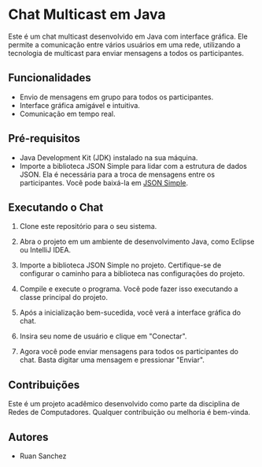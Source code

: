 # Chat Multicast em Java

Este é um chat multicast desenvolvido em Java com interface gráfica. Ele permite a comunicação entre vários usuários em uma rede, utilizando a tecnologia de multicast para enviar mensagens a todos os participantes.

## Funcionalidades

- Envio de mensagens em grupo para todos os participantes.
- Interface gráfica amigável e intuitiva.
- Comunicação em tempo real.

## Pré-requisitos

- Java Development Kit (JDK) instalado na sua máquina.
- Importe a biblioteca JSON Simple para lidar com a estrutura de dados JSON. Ela é necessária para a troca de mensagens entre os participantes. Você pode baixá-la em [JSON Simple](https://code.google.com/archive/p/json-simple/downloads).

## Executando o Chat

1. Clone este repositório para o seu sistema.

2. Abra o projeto em um ambiente de desenvolvimento Java, como Eclipse ou IntelliJ IDEA.

3. Importe a biblioteca JSON Simple no projeto. Certifique-se de configurar o caminho para a biblioteca nas configurações do projeto.

4. Compile e execute o programa. Você pode fazer isso executando a classe principal do projeto.

5. Após a inicialização bem-sucedida, você verá a interface gráfica do chat.

6. Insira seu nome de usuário e clique em "Conectar".

7. Agora você pode enviar mensagens para todos os participantes do chat. Basta digitar uma mensagem e pressionar "Enviar".

## Contribuições

Este é um projeto acadêmico desenvolvido como parte da disciplina de Redes de Computadores. Qualquer contribuição ou melhoria é bem-vinda.

## Autores

- Ruan Sanchez



